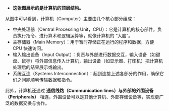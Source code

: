 - **这张图展示的是计算机的顶层结构。**

从图中可以看到，计算机（Computer）主要由几个核心部分组成：

- 中央处理器（Central Processing Unit，CPU）：它是计算机的核心部件，负责执行指令、进行算术和逻辑运算等，就像计算机的 “大脑”。
- 主存储器（Main Memory）：用于暂时存储正在运行的程序和数据，方便 CPU 快速访问。
- 输入输出设备（Input Output）：负责与外部进行数据交互，输入设备（如键盘、鼠标）将外部信息传入计算机，输出设备（如显示器、打印机）把计算机处理后的结果展示或输出。
- 系统互连（Systems Interconnection）：起到连接上述各部分的作用，确保它们之间能顺利传输数据和指令。

此外，计算机还通过 **通信线路（Communication lines）与外部的外围设备（Peripherals）** 相连，外围设备可以是其他计算机、外部存储设备等，实现更广泛的数据交换与协作。